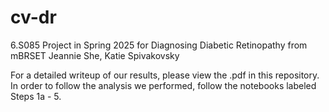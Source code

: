 # cv-dr
6.S085 Project in Spring 2025 for Diagnosing Diabetic Retinopathy from mBRSET
Jeannie She, Katie Spivakovsky

For a detailed writeup of our results, please view the .pdf in this repository. In order to follow the analysis we performed, follow the notebooks labeled Steps 1a - 5.
